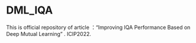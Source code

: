 # DML_IQA
This is official repository of article ：“Improving IQA Performance Based on Deep Mutual Learning” . ICIP2022.
